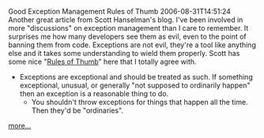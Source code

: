 Good Exception Management Rules of Thumb
2006-08-31T14:51:24
Another great article from Scott Hanselman's blog. I've been involved in more "discussions" on exception management than I care to remember. It surprises me how many developers see them as evil, even to the point of banning them from code. Exceptions are not evil, they're a tool like anything else and it takes some understanding to wield them properly. Scott has some nice "[Rules of Thumb](http://www.hanselman.com/blog/GoodExceptionManagementRulesOfThumb.aspx)" here that I totally agree with.

  * Exceptions are exceptional and should be treated as such. If something exceptional, unusual, or generally "not supposed to ordinarily happen" then an exception is a reasonable thing to do. 
    * You shouldn't throw exceptions for things that happen all the time. Then they'd be "ordinaries". 

[more...](http://www.hanselman.com/blog/GoodExceptionManagementRulesOfThumb.aspx)
